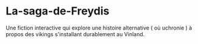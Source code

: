# La-saga-de-Freydis
Une fiction interactive qui explore une histoire alternative ( où uchronie ) à propos des vikings s'installant durablement au Vinland.
